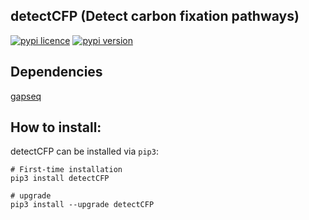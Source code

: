 
## detectCFP (Detect carbon fixation pathways)

[![pypi licence](https://img.shields.io/pypi/l/detectCFP.svg)](https://opensource.org/licenses/gpl-3.0.html)
[![pypi version](https://img.shields.io/pypi/v/detectCFP.svg)](https://pypi.python.org/pypi/detectCFP) 


Dependencies
---

[gapseq](https://github.com/jotech/gapseq)


How to install:
---

detectCFP can be installed via `pip3`:

    # First-time installation
    pip3 install detectCFP
        
    # upgrade
    pip3 install --upgrade detectCFP


